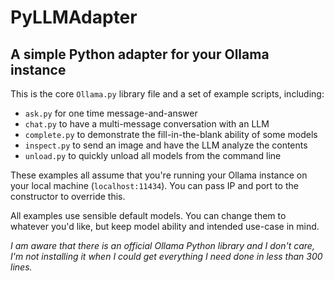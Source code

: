 # PyLLMAdapter

## A simple Python adapter for your Ollama instance

This is the core `Ollama.py` library file and a set of example scripts, including:

* `ask.py` for one time message-and-answer
* `chat.py` to have a multi-message conversation with an LLM
* `complete.py` to demonstrate the fill-in-the-blank ability of some models
* `inspect.py` to send an image and have the LLM analyze the contents
* `unload.py` to quickly unload all models from the command line

These examples all assume that you're running your Ollama instance on your local machine (`localhost:11434`). You can pass IP and port to the constructor to override this.

All examples use sensible default models. You can change them to whatever you'd like, but keep model ability and intended use-case in mind.

*I am aware that there is an official Ollama Python library and I don't care, I'm not installing it when I could get everything I need done in less than 300 lines.*
